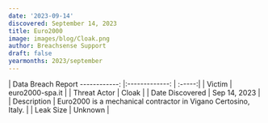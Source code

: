 ```yaml
---
date: '2023-09-14'
discovered: September 14, 2023
title: Euro2000
image: images/blog/Cloak.png
author: Breachsense Support
draft: false
yearmonths: 2023/september
---
```



| Data Breach Report
------------:     |:-------------:    | :-----:|
| Victim      | euro2000-spa.it      | 
| Threat Actor      | Cloak      | 
| Date Discovered      | Sep 14, 2023      | 
| Description      | Euro2000 is a mechanical contractor in Vigano Certosino, Italy.      | 
| Leak Size      | Unknown      | 

